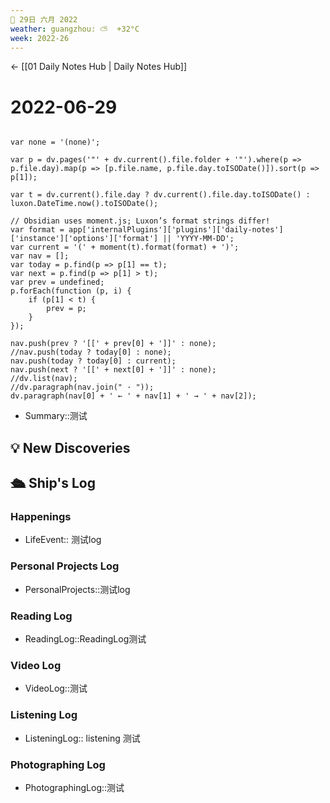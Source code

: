 ```yaml
---
📆 29日 六月 2022
weather: guangzhou: ⛅️  +32°C
week: 2022-26
---
```


<- [[01 Daily Notes Hub | Daily Notes Hub]]

# 2022-06-29

```dataviewjs

var none = '(none)';

var p = dv.pages('"' + dv.current().file.folder + '"').where(p => p.file.day).map(p => [p.file.name, p.file.day.toISODate()]).sort(p => p[1]);

var t = dv.current().file.day ? dv.current().file.day.toISODate() : luxon.DateTime.now().toISODate();

// Obsidian uses moment.js; Luxon’s format strings differ!
var format = app['internalPlugins']['plugins']['daily-notes']['instance']['options']['format'] || 'YYYY-MM-DD';
var current = '(' + moment(t).format(format) + ')';
var nav = [];
var today = p.find(p => p[1] == t);
var next = p.find(p => p[1] > t);
var prev = undefined;
p.forEach(function (p, i) {
	if (p[1] < t) {
		prev = p;
	}
});

nav.push(prev ? '[[' + prev[0] + ']]' : none);
//nav.push(today ? today[0] : none);
nav.push(today ? today[0] : current);
nav.push(next ? '[[' + next[0] + ']]' : none);
//dv.list(nav);
//dv.paragraph(nav.join(" · "));
dv.paragraph(nav[0] + ' ← ' + nav[1] + ' → ' + nav[2]);
```

- Summary::测试

## 💡 New Discoveries

## 🛳️ Ship's Log

### Happenings
- LifeEvent:: 测试log

### Personal Projects Log
- PersonalProjects::测试log

### Reading Log
- ReadingLog::ReadingLog测试

### Video Log
- VideoLog::测试

### Listening Log
- ListeningLog:: listening 测试

### Photographing Log
- PhotographingLog::测试